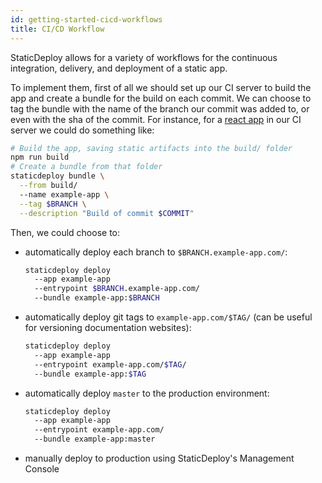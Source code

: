 ```yaml
---
id: getting-started-cicd-workflows
title: CI/CD Workflow
---
```


StaticDeploy allows for a variety of workflows for the continuous integration,
delivery, and deployment of a static app.

To implement them, first of all we should set up our CI server to build the app
and create a bundle for the build on each commit. We can choose to tag the
bundle with the name of the branch our commit was added to, or even with the sha
of the commit. For instance, for a
[react app](https://github.com/facebook/create-react-app) in our CI server we
could do something like:

```sh
# Build the app, saving static artifacts into the build/ folder
npm run build
# Create a bundle from that folder
staticdeploy bundle \
  --from build/
  --name example-app \
  --tag $BRANCH \
  --description "Build of commit $COMMIT"
```

Then, we could choose to:

- automatically deploy each branch to `$BRANCH.example-app.com/`:

  ```sh
  staticdeploy deploy
    --app example-app
    --entrypoint $BRANCH.example-app.com/
    --bundle example-app:$BRANCH
  ```

- automatically deploy git tags to `example-app.com/$TAG/` (can be useful for
  versioning documentation websites):

  ```sh
  staticdeploy deploy
    --app example-app
    --entrypoint example-app.com/$TAG/
    --bundle example-app:$TAG
  ```

- automatically deploy `master` to the production environment:

  ```sh
  staticdeploy deploy
    --app example-app
    --entrypoint example-app.com/
    --bundle example-app:master
  ```

- manually deploy to production using StaticDeploy's Management Console
